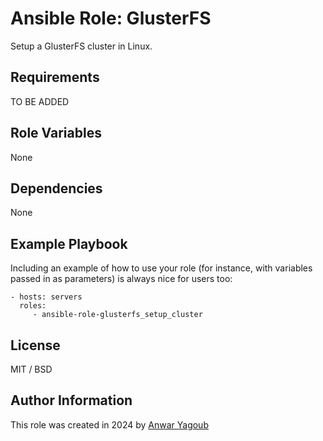 Ansible Role: GlusterFS
=========

Setup a GlusterFS cluster in Linux.

Requirements
------------

TO BE ADDED

Role Variables
--------------

None

Dependencies
------------

None

Example Playbook
----------------

Including an example of how to use your role (for instance, with variables passed in as parameters) is always nice for users too:

    - hosts: servers
      roles:
         - ansible-role-glusterfs_setup_cluster

License
-------

MIT / BSD

Author Information
------------------

This role was created in 2024 by [Anwar Yagoub](https://github.com/AnwarYagoub)
